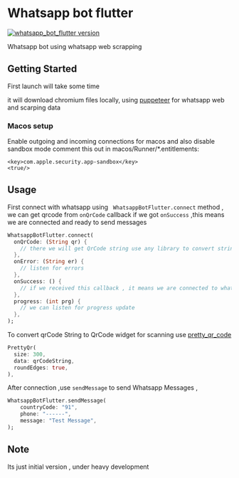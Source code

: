 # Whatsapp bot flutter

[![whatsapp_bot_flutter version](https://img.shields.io/pub/v/whatsapp_bot_flutter?label=whatsapp_bot_flutter)](https://pub.dev/packages/whatsapp_bot_flutter)

Whatsapp bot using whatsapp web scrapping

## Getting Started

First launch will take some time

it will download chromium files locally, using [puppeteer](https://pub.dev/packages/puppeteer) for whatsapp web and scarping data

### Macos setup

Enable outgoing and incoming connections for macos
and also disable sandbox mode comment this out in macos/Runner/\*.entitlements:

```
<key>com.apple.security.app-sandbox</key>
<true/>
```

## Usage

First connect with whatsapp using ` WhatsappBotFlutter.connect` method , we can get qrcode from `onQrCode` callback
if we got `onSuccess` ,this means we are connected and ready to send messages

```dart
WhatsappBotFlutter.connect(
  onQrCode: (String qr) {
    // there we will get QrCode string use any library to convert string to qrcode and scan
  },
  onError: (String er) {
    // listen for errors
  },
  onSuccess: () {
    // if we received this callback , it means we are connected to whatsapp
  },
  progress: (int prg) {
    // we can listen for progress update
  },
);
```

To convert qrCode String to QrCode widget for scanning use [pretty_qr_code](https://pub.dev/packages/pretty_qr_code)

```dart
PrettyQr(
  size: 300,
  data: qrCodeString,
  roundEdges: true,
),
```

After connection ,use `sendMessage` to send Whatsapp Messages ,

```dart
WhatsappBotFlutter.sendMessage(
    countryCode: "91",
    phone: "------",
    message: "Test Message",
);
```

## Note

Its just initial version , under heavy development
